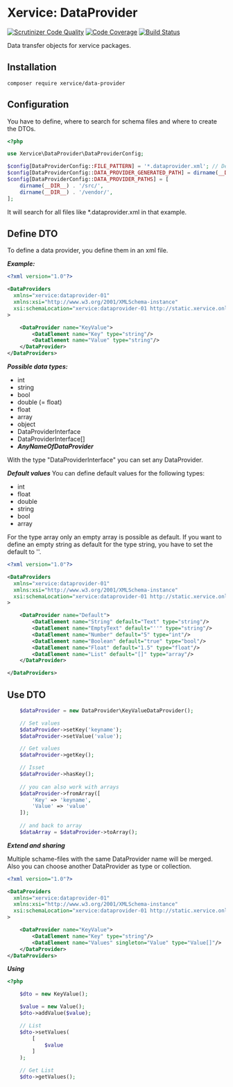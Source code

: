 Xervice: DataProvider
====

[![Scrutinizer Code Quality](https://scrutinizer-ci.com/g/xervice/data-provider/badges/quality-score.png?b=master)](https://scrutinizer-ci.com/g/xervice/data-provider/?branch=master)
[![Code Coverage](https://scrutinizer-ci.com/g/xervice/data-provider/badges/coverage.png?b=master)](https://scrutinizer-ci.com/g/xervice/data-provider/?branch=master)
[![Build Status](https://travis-ci.org/xervice/data-provider.svg?branch=master)](https://travis-ci.org/xervice/data-provider)


Data transfer objects for xervice packages.

Installation
------------------
```
composer require xervice/data-provider
```

Configuration
-------------------
You have to define, where to search for schema files and where to create the DTOs.
```php
<?php

use Xervice\DataProvider\DataProviderConfig;

$config[DataProviderConfig::FILE_PATTERN] = '*.dataprovider.xml'; // Default: *.dataprovider.xml
$config[DataProviderConfig::DATA_PROVIDER_GENERATED_PATH] = dirname(__DIR__) . '/src/Generated';
$config[DataProviderConfig::DATA_PROVIDER_PATHS] = [
    dirname(__DIR__) . '/src/',
    dirname(__DIR__) . '/vendor/',
];
```

It will search for all files like *.dataprovider.xml in that example.


Define DTO
-------------------
To define a data provider, you define them in an xml file.

***Example:***
```xml
<?xml version="1.0"?>

<DataProviders
  xmlns="xervice:dataprovider-01"
  xmlns:xsi="http://www.w3.org/2001/XMLSchema-instance"
  xsi:schemaLocation="xervice:dataprovider-01 http://static.xervice.online/schema/dataprovider.schema.xsd"
>

    <DataProvider name="KeyValue">
        <DataElement name="Key" type="string"/>
        <DataElement name="Value" type="string"/>
    </DataProvider>
</DataProviders>
```

***Possible data types:***
* int
* string
* bool
* double (= float)
* float
* array
* object
* DataProviderInterface
* DataProviderInterface[]
* ___AnyNameOfDataProvider___

With the type "DataProviderInterface" you can set any DataProvider.


***Default values***
You can define default values for the following types:
* int
* float
* double
* string
* bool
* array

For the type array only an empty array is possible as default.
If you want to define an empty string as default for the type string, you have to set the default to ''.

```xml
<?xml version="1.0"?>

<DataProviders
  xmlns="xervice:dataprovider-01"
  xmlns:xsi="http://www.w3.org/2001/XMLSchema-instance"
  xsi:schemaLocation="xervice:dataprovider-01 http://static.xervice.online/schema/dataprovider.schema.xsd"
>

    <DataProvider name="Default">
        <DataElement name="String" default="Text" type="string"/>
        <DataElement name="EmptyText" default="''" type="string"/>
        <DataElement name="Number" default="5" type="int"/>
        <DataElement name="Boolean" default="true" type="bool"/>
        <DataElement name="Float" default="1.5" type="float"/>
        <DataElement name="List" default="[]" type="array"/>
    </DataProvider>

</DataProviders>
```


Use DTO
--------

```php
    $dataProvider = new DataProvider\KeyValueDataProvider();

    // Set values
    $dataProvider->setKey('keyname');
    $dataProvider->setValue('value');

    // Get values
    $dataProvider->getKey();

    // Isset
    $dataProvider->hasKey();
    
    // you can also work with arrays
    $dataProvider->fromArray([
        'Key' => 'keyname',
        'Value' => 'value'
    ]);
    
    // and back to array
    $dataArray = $dataProvider->toArray();


```

***Extend and sharing***

Multiple schame-files with the same DataProvider name will be merged. Also you can choose another DataProvider as type or collection.

```xml
<?xml version="1.0"?>

<DataProviders
  xmlns="xervice:dataprovider-01"
  xmlns:xsi="http://www.w3.org/2001/XMLSchema-instance"
  xsi:schemaLocation="xervice:dataprovider-01 http://static.xervice.online/schema/dataprovider.schema.xsd"
>

    <DataProvider name="KeyValue">
        <DataElement name="Key" type="string"/>
        <DataElement name="Values" singleton="Value" type="Value[]"/>
    </DataProvider>
</DataProviders>
```

***Using***
```php
<?php

    $dto = new KeyValue();

    $value = new Value();
    $dto->addValue($value);

    // List
    $dto->setValues(
        [
            $value
        ]
    );

    // Get List
    $dto->getValues();
```
